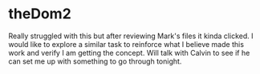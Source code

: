 # theDom2
Really struggled with this but after reviewing Mark's files it kinda clicked.  I would like to explore a similar task to reinforce what I believe made this work and verify I am getting the concept.  Will talk with Calvin to see if he can set me up with something to go through tonight.
